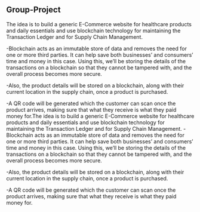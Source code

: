 ## Group-Project

The idea is to build a generic E-Commerce website for healthcare products and daily essentials and use blockchain technology for maintaining the Transaction Ledger and for Supply Chain Management. 

-Blockchain acts as an immutable store of data and removes the need for one or more third parties. It
can help save both businesses’ and consumers’ time and money in this case. Using this, we’ll be storing the details of the transactions on a blockchain so that they cannot be tampered with, and the overall process becomes more secure. 

-Also, the product details will be stored on a blockchain, along with their current location in the supply chain, once a product is purchased. 

-A QR code will be generated which the customer can scan once the product arrives, making sure that what they receive is what they paid money for.The idea is to build a generic E-Commerce website for healthcare products and daily essentials and use blockchain technology for maintaining the Transaction Ledger and for Supply Chain Management. 
-Blockchain acts as an immutable store of data and removes the need for one or more third parties. It
can help save both businesses’ and consumers’ time and money in this case. Using this, we’ll be storing the details of the transactions on a blockchain so that they cannot be tampered with, and the overall process becomes more secure. 

-Also, the product details will be stored on a blockchain, along with their current location in the supply chain, once a product is purchased. 

-A QR code will be generated which the customer can scan once the product arrives, making sure that what they receive is what they paid money for.
